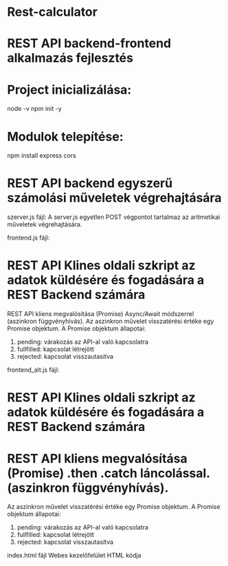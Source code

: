 # Rest-calculator
# REST API backend-frontend alkalmazás fejlesztés
# Project inicializálása:
node -v
npm init -y
# Modulok telepítése:
npm install express cors
# REST API backend egyszerű számolási műveletek végrehajtására
szerver.js fájl:
A server.js egyetlen POST végpontot tartalmaz az aritmetikai műveletek végrehajtására.

frontend.js fájl:
# REST API Klines oldali szkript az adatok küldésére és fogadására a REST Backend számára

REST API kliens megvalósítása (Promise) Async/Await módszerrel (aszinkron függvényhívás).
Az aszinkron művelet visszatérési értéke egy Promise objektum.
A Promise objektum állapotai:
1. pending: várakozás az API-al való kapcsolatra
2. fullfilled: kapcsolat létrejött
3. rejected: kapcsolat visszautasítva

frontend_alt.js fájl:
# REST API Klines oldali szkript az adatok küldésére és fogadására a REST Backend számára

# REST API kliens megvalósítása (Promise) .then .catch láncolással.(aszinkron függvényhívás).
Az aszinkron művelet visszatérési értéke egy Promise objektum.
A Promise objektum állapotai:
1. pending: várakozás az API-al való kapcsolatra
2. fullfilled: kapcsolat létrejött
3. rejected: kapcsolat visszautasítva

index.html fájl
Webes kezelőfelület HTML kódja
